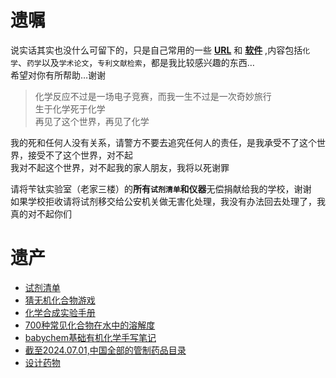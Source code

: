 # 遗嘱

说实话其实也没什么可留下的，只是自己常用的一些 **[URL](docx/URL.md)** 和 **[软件](https://github.com/Benzyl-titanium/Benzyl-titanium-will/releases/tag/app)** ,内容包括`化学`、`药学`以及`学术论文`，`专利文献检索`，都是我比较感兴趣的东西…  
希望对你有所帮助…谢谢

> 化学反应不过是一场电子竞赛，而我一生不过是一次奇妙旅行  
  生于化学死于化学  
  再见了这个世界，再见了化学

我的死和任何人没有关系，请警方不要去追究任何人的责任，是我承受不了这个世界，接受不了这个世界，对不起  
我对不起这个世界，对不起我的家人朋友，我将以死谢罪  


请将苄钛实验室（老家三楼）的**所有`试剂清单`和仪器**无偿捐献给我的学校，谢谢  
如果学校拒收请将试剂移交给公安机关做无害化处理，我没有办法回去处理了，我真的对不起你们

# 遗产

* [试剂清单](https://github.com/Benzyl-titanium/Benzyl-titanium-will/releases/download/app/BianTai_LAB.xlsx)
* [猜无机化合物游戏](https://benzyl-titanium.netlify.app/chemgame)
* [化学合成实验手册](https://chemhandbook.netlify.app)
* [700种常见化合物在水中的溶解度](https://https://benzyl-titanium.netlify.app/solubility)
* [babychem基础有机化学手写笔记](https://github.com/Benzyl-titanium/BabyChem/releases/download/organic-chemistry/BabyChem.pdf)
* [截至2024.07.01,中国全部的管制药品目录](https://https://benzyl-titanium.netlify.app/structural-formula)
* [设计药物](https://benzyl-titanium.netlify.app/designdrugs)
